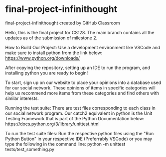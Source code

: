 # final-project-infinithought
final-project-infinithought created by GitHub Classroom

Hello, this is the final project for CS128.
The main branch contains all the updates as of the submission of milestone 2.

How to Build Our Project:
Use a development environment like VSCode and make sure to install python from the link below:
https://www.python.org/downloads/

After copying the repository, setting up an IDE to run the program, and installing python you are ready to begin!

To start, sign up on our website to place your opinions into a database used for our social network. These opinions of items in specific categories will help us recommend more items from these categories and find others with similar interests. 

Running the test suite:
There are test files corresponding to each class in our social network program. Our catch2 equivalent in python is the Unit Testing Framework that is part of the Python Documentation below:
https://docs.python.org/3/library/unittest.html

To run the test suite files:
Run the respective python files using the "Run Python Button" in your respective IDE (Preferrably VSCode) or you may type the following in the command line:
python -m unittest tests/test_something.py 


